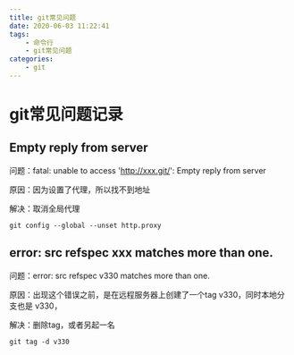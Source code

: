 ```yaml
---
title: git常见问题
date: 2020-06-03 11:22:41
tags: 
	- 命令行
	- git常见问题
categories: 
	- git
---
```


# git常见问题记录



## Empty reply from server

问题：fatal: unable to access 'http://xxx.git/': Empty reply from server

原因：因为设置了代理，所以找不到地址

解决：取消全局代理

```
git config --global --unset http.proxy
```

## error: src refspec xxx matches more than one.

问题：error: src refspec v330 matches more than one.

原因：出现这个错误之前，是在远程服务器上创建了一个tag v330，同时本地分支也是 v330，

解决：删除tag，或者另起一名

```
git tag -d v330
```

